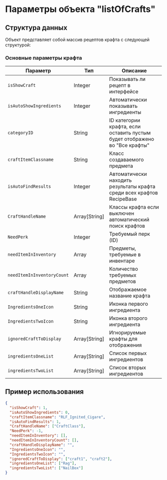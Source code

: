 # Параметры объекта "listOfCrafts"

## Структура данных

Объект представляет собой массив рецептов крафта с следующей структурой:

### Основные параметры крафта

| Параметр | Тип | Описание | 
|----------|-----|----------|
| `isShowCraft` | Integer | Показывать ли рецепт в интерфейсе |
| `isAutoShowIngredients` | Integer | Автоматически показывать ингредиенты |
| `categoryID` | String | ID категории крафта, если оставить пустым будет отображено во "Все крафты" |
| `craftItemClassname` | String | Класс создаваемого предмета| 
| `isAutoFindResults` | Integer | Автоматически находить результаты крафта среди всех крафтов RecipeBase |
| `CraftHandleName` | Array[String] | Классы крафта если выключен автоматический поиск крафтов| 
| `NeedPerk` | Integer | Требуемый перк (ID) |
| `needItemInInventory` | Array | Предметы, требуемые в инвентаре | 
| `needItemInInventoryCount` | Array | Количество требуемых предметов | 
| `craftHandleDisplayName` | String | Отображаемое название крафта | 
| `IngredientsOneIcon` | String | Иконка первого ингредиента | 
| `IngredientsTwoIcon` | String | Иконка второго ингредиента | 
| `ignoredCraftToDisplay` | Array[String] | Игнорируемые крафты для отображения | 
| `ingredientsOneList` | Array[String] | Список первых ингредиентов | 
| `ingredientsTwoList` | Array[String] | Список вторых ингредиентов | 

## Пример использования

```json
{
  "isShowCraft": 1,
  "isAutoShowIngredients": 0,
  "craftItemClassname": "RLF_Ignited_Cigare",
  "isAutoFindResults": 1,
  "CraftHandleName": ["CraftClass"],
  "NeedPerk": -1,
  "needItemInInventory": [],
  "needItemInInventoryCount": [],
  "craftHandleDisplayName": "",
  "IngredientsOneIcon": "",
  "IngredientsTwoIcon": "",
  "ignoredCraftToDisplay": ["craft1", "craft2"],
  "ingredientsOneList": ["Rag"],
  "ingredientsTwoList": ["NailBox"]
}
